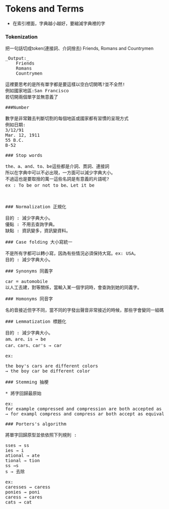 # Tokens and Terms
* 在索引裡面，字典越小越好，要縮減字典裡的字

### Tokenization
把一句話切成token(連接詞、介詞捨去)
Friends, Romans and Countrymen
<pre>_Output:_
    Friends
    Romans
    Countrymen
    
這裡要思考的是所有單字都是要這樣以空白切開嗎?並不全然!<br>例如國家地區:San Francisco<br>若切開兩個單字並無意義了

###Number

數字是非常難去判斷切割的每個地區或國家都有習慣的呈現方式<br>例如日期:<br>3/12/91<br>Mar. 12, 1911<br>55 B.C.<br>B-52

### Stop words

the、a、and、to、be這些都是介詞、貫詞、連接詞
所以在字典中可以不必出現，一方面可以減少字典大小。
不過這也是要取捨的萬一這些名詞是有意義的片語呢?<br>ex : To be or not to be、Let it be



### Normalization 正規化

目的 : 減少字典大小。<br>優點 : 不用去查詢字典。<br>缺點 : 資訊變多，資訊變資料。

### Case folding 大小寫統一

不是所有字都可以轉小寫，因為有些情況必須保持大寫。ex: USA。<br>目的 : 減少字典大小。

### Synonyms 同義字

car = automobile <br>以人工去建，對等關係，當輸入某一個字詞時，會查詢到她的同義字。

### Homonyms 同音字

名的音接近但字不同，當不同的字發出聲音非常接近的時候，那些字會變同一組碼

### Lemmatization 標題化

目的 : 減少字典大小。<br>am、are、is → be<br>car、cars、car's → car

ex:<br>
the boy's cars are different colors<br>→ the boy car be different color

### Stemming 抽梗

* 將字回歸最原始

ex:
for example compressed and compression are both accepted as equivalent to compress
→ for exampl compress and compress ar both accept as equival to compress

### Porters's algorithm

將單字回歸原型並依依照下列規則 :<br>
sses → ss<br>ies → i<br>ational → ate<br>tional → tion<br>ss →s<br>s → 去除<br>
ex:<br>caresses → caress<br>ponies → poni<br>caress → cares<br>cats → cat
